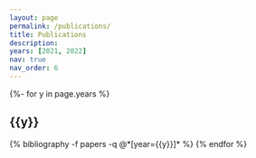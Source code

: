 ```yaml
---
layout: page
permalink: /publications/
title: Publications
description: 
years: [2021, 2022]
nav: true
nav_order: 6
---
```

<!-- _pages/publications.md -->
<div class="publications">

{%- for y in page.years %}
  <h2 class="year">{{y}}</h2>
  {% bibliography -f papers -q @*[year={{y}}]* %}
{% endfor %}

</div>
